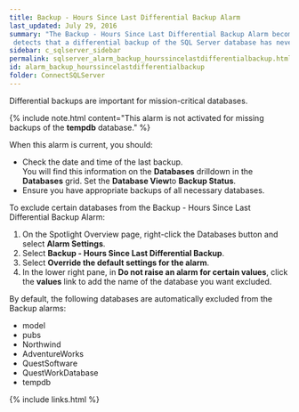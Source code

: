 ```yaml
---
title: ﻿Backup - Hours Since Last Differential Backup Alarm
last_updated: July 29, 2016
summary: "The Backup - Hours Since Last Differential Backup Alarm becomes active when Spotlight
 detects that a differential backup of the SQL Server database has never taken place or has not taken place in the last 24 hours."
sidebar: c_sqlserver_sidebar
permalink: sqlserver_alarm_backup_hourssincelastdifferentialbackup.html
id: alarm_backup_hourssincelastdifferentialbackup
folder: ConnectSQLServer
---
```





Differential backups are important for mission-critical databases.

{% include note.html content="This alarm is not activated for missing backups of the **tempdb** database." %}


When this alarm is current, you should:

*  Check the date and time of the last backup.<br>You will find this information on the **Databases** drilldown in the **Databases** grid. Set the **Database View**to **Backup Status**.
*  Ensure you have appropriate backups of all necessary databases.

To exclude certain databases from the Backup - Hours Since Last Differential Backup Alarm:

1.  On the Spotlight Overview page, right-click the Databases button and select **Alarm Settings**.
2.  Select **Backup - Hours Since Last Differential Backup**.
3.  Select **Override the default settings for the alarm**.
4.  In the lower right pane, in **Do not raise an alarm for certain values**, click the **values** link to add the name of the database you want excluded.

By default, the following databases are automatically excluded from the Backup alarms:

*  model
*  pubs
*  Northwind
*  AdventureWorks
*  QuestSoftware
*  QuestWorkDatabase
*  tempdb

{% include links.html %}
